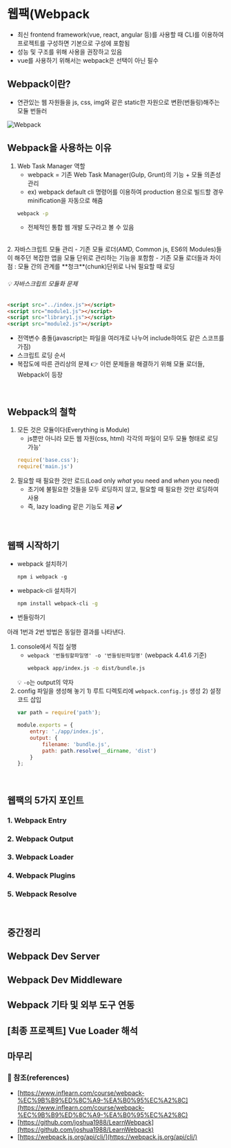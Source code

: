 # 웹팩(Webpack

- 최신 frontend framework(vue, react, angular 등)를 사용할 때 CLI를 이용하여 프로젝트를 구성하면 기본으로 구성에 포함됨
- 성능 및 구조를 위해 사용을 권장하고 있음
- vue를 사용하기 위해서는 webpack은 선택이 아닌 필수


## Webpack이란?
- 연관있는 웹 자원들을 js, css, img와 같은 static한 자원으로 변환(번들링)해주는 모듈 번들러

![Webpack](/posts/images/webpack/2020-02-25-webpack-01.jpg)

## Webpack을 사용하는 이유
1. Web Task Manager 역할
    - webpack = 기존 Web Task Manager(Gulp, Grunt)의 기능 + 모듈 의존성 관리
    - ex) webpack default cli 명령어를 이용하여 production 용으로 빌드할 경우 minification을 자동으로 해줌
    ```bash
    webpack -p
    ```
    - 전체적인 통합 웹 개발 도구라고 볼 수 있음
<br>
2. 자바스크립트 모듈 관리
    - 기존 모듈 로더(AMD, Common js, ES6의 Modules)들이 해주던 복잡한 앱을 모듈 단위로 관리하는 기능을 포함함
    - 기존 모듈 로더들과 차이점 : 모듈 간의 관계를 **청크**(chunk)단위로 나눠 필요할 때 로딩
<br>

###### :bulb: 자바스크립트 모듈화 문제
```html
<script src="../index.js"></script>
<script src="module1.js"></script>
<script src="library1.js"></script>
<script src="module2.js"></script>
```
- 전역변수 충돌(javascript는 파일을 여러개로 나누어 include하여도 같은 스코프를 가짐)
- 스크립트 로딩 순서
- 복잡도에 따른 관리상의 문제
:point_right: 이런 문제들을 해결하기 위해 모듈 로더들, Webpack이 등장

<br>

## Webpack의 철학
1. 모든 것은 모듈이다(Everything is Module)
    - js뿐만 아니라 모든 웹 자원(css, html) 각각의 파일이 모두 모듈 형태로 로딩 가능'
    ```js
    require('base.css');
    require('main.js')
    ```
2. 필요할 때 필요한 것만 로드(Load only *what* you need and *when* you need)
    - 초기에 불필요한 것들을 모두 로딩하지 않고, 필요할 때 필요한 것만 로딩하여 사용
    - 즉, lazy loading 같은 기능도 제공 :heavy_check_mark:

<br>

## 웹팩 시작하기
- webpack 설치하기
    ```
    npm i webpack -g
    ```

- webpack-cli 설치하기
    ```bash
    npm install webpack-cli -g
    ```

- 번들링하기

아래 1번과 2번 방법은 동일한 결과를 나타낸다.

1. console에서 직접 실행
    - `webpack '번들링할파일명' -o '번들링된파일명'` (webpack 4.41.6 기준)
        ```bash
        webpack app/index.js -o dist/bundle.js
        ```
    :bulb: `-o`는 output의 약자
2. config 파일을 생성해 놓기
        1) 루트 디렉토리에  `webpack.config.js` 생성
        2) 설정 코드 삽입
    ```js
    var path = require('path');

    module.exports = {
        entry: './app/index.js',
        output: {
            filename: 'bundle.js',
            path: path.resolve(__dirname, 'dist')
        }
    };
    ```
<br>

## 웹팩의 5가지 포인트

### 1. Webpack Entry
### 2. Webpack Output
### 3. Webpack Loader
### 4. Webpack Plugins
### 5. Webpack Resolve

<br>

## 중간정리
## Webpack Dev Server
## Webpack Dev Middleware
## Webpack 기타 및 외부 도구 연동
## [최종 프로젝트] Vue Loader 해석
## 마무리





### :bookmark_tabs: 참조(references)
- [https://www.inflearn.com/course/webpack-%EC%9B%B9%ED%8C%A9-%EA%B0%95%EC%A2%8C](https://www.inflearn.com/course/webpack-%EC%9B%B9%ED%8C%A9-%EA%B0%95%EC%A2%8C)
- [https://github.com/joshua1988/LearnWebpack](https://github.com/joshua1988/LearnWebpack)
- [https://webpack.js.org/api/cli/](https://webpack.js.org/api/cli/)
